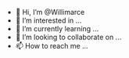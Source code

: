 - 👋 Hi, I’m @Willimarce
- 👀 I’m interested in ...
- 🌱 I’m currently learning ...
- 💞️ I’m looking to collaborate on ...
- 📫 How to reach me ...

<!---
Willimarce/Willimarce is a ✨ special ✨ repository because its `README.md` (this file) appears on your GitHub profile.
You can click the Preview link to take a look at your changes.
--->
